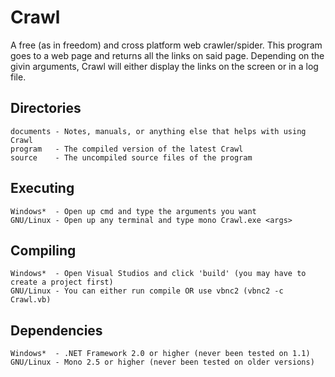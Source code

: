 Crawl
=====
A free (as in freedom) and cross platform web crawler/spider. This program goes to a web page and returns all the links on said page. Depending on the givin arguments, Crawl will either display the links on the screen or in a log file.

## Directories

	documents - Notes, manuals, or anything else that helps with using Crawl
	program   - The compiled version of the latest Crawl
	source	  - The uncompiled source files of the program

## Executing

	Windows*  - Open up cmd and type the arguments you want
	GNU/Linux - Open up any terminal and type mono Crawl.exe <args>

## Compiling

	Windows*  - Open Visual Studios and click 'build' (you may have to create a project first)
	GNU/Linux - You can either run compile OR use vbnc2 (vbnc2 -c Crawl.vb)

## Dependencies

	Windows*  - .NET Framework 2.0 or higher (never been tested on 1.1)
	GNU/Linux - Mono 2.5 or higher (never been tested on older versions)
